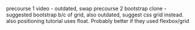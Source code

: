 precourse 1 video - outdated, swap
precourse 2 bootstrap clone - suggested bootstrap b/c of grid, also outdated, suggest css grid instead. also positioning tutorial uses float. Probably better if they used flexbox/grid
